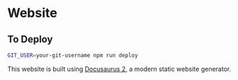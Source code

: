 # Website

## To Deploy

```bash
GIT_USER=your-git-username npm run deploy
```

This website is built using [Docusaurus 2](https://docusaurus.io/), a modern static website generator.
